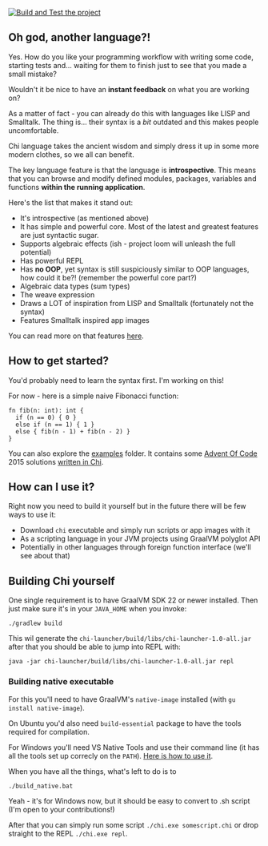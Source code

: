 [![Build and Test the project](https://github.com/marad/chi-compiler-kotlin/actions/workflows/test.yaml/badge.svg)](https://github.com/marad/chi-compiler-kotlin/actions/workflows/test.yaml)

## Oh god, another language?!

Yes. How do you like your programming workflow with writing some code,
starting tests and... waiting for them to finish just to see that you
made a small mistake?

Wouldn't it be nice to have an **instant feedback** on what you are working
on?

As a matter of fact - you can already do this with languages like LISP and
Smalltalk. The thing is... their syntax is a *bit* outdated and this makes
people uncomfortable.

Chi language takes the ancient wisdom and simply dress it up in some more
modern clothes, so we all can benefit.

The key language feature is that the language is **introspective**. This means
that you can browse and modify defined modules, packages, variables and functions
**within the running application**.

Here's the list that makes it stand out:

- It's introspective (as mentioned above)
- It has simple and powerful core. Most of the latest and greatest features are just syntactic sugar.
- Supports algebraic effects (ish - project loom will unleash the full potential)
- Has powerful REPL
- Has **no OOP**, yet syntax is still suspiciously similar to OOP languages, how could it be?!
  (remember the powerful core part?)
- Algebraic data types (sum types)
- The weave expression
- Draws a LOT of inspiration from LISP and Smalltalk (fortunately not the syntax)
- Features Smalltalk inspired app images

You can read more on that features [here](doc/how_is_chi_different.md).

## How to get started?

You'd probably need to learn the syntax first. I'm working on this!

For now - here is a simple naive Fibonacci function:

```
fn fib(n: int): int {
  if (n == 0) { 0 }
  else if (n == 1) { 1 }
  else { fib(n - 1) + fib(n - 2) }
}
```

You can also explore the [examples][examples] folder. It contains some [Advent Of Code][aoc]
2015 solutions [written in Chi][chi-aoc-solutions].

## How can I use it?

Right now you need to build it yourself but in the future there will be few ways to
use it:

- Download `chi` executable and simply run scripts or app images with it
- As a scripting language in your JVM projects using GraalVM polyglot API
- Potentially in other languages through foreign function interface
  (we'll see about that)

## Building Chi yourself

One single requirement is to have GraalVM SDK 22 or newer installed. Then just make
sure it's in your `JAVA_HOME` when you invoke:

```shell
./gradlew build
```

This wil generate the `chi-launcher/build/libs/chi-launcher-1.0-all.jar` after
that you should be able to jump into REPL with:

```shell
java -jar chi-launcher/build/libs/chi-launcher-1.0-all.jar repl
```

### Building native executable

For this you'll need to have GraalVM's `native-image` installed (with
`gu install native-image`).

On Ubuntu you'd also need `build-essential` package
to have the tools required for compilation.

For Windows you'll need VS Native Tools and use their command line (it has all
the tools set up correcly on the `PATH`). [Here is how to use it][native-tools].

When you have all the things, what's left to do is to

```shell
./build_native.bat
```

Yeah - it's for Windows now, but it should be easy to convert to .sh script
(I'm open to your contributions!)

After that you can simply run some script `./chi.exe somescript.chi` or
drop straight to the REPL `./chi.exe repl`.

[examples]: https://github.com/marad/chi-compiler-kotlin/tree/main/examples

[chi-aoc-solutions]: https://github.com/marad/chi-compiler-kotlin/tree/main/examples/aoc/2015

[aoc]: https://adventofcode.com/

[native-tools]: https://learn.microsoft.com/en-us/cpp/build/building-on-the-command-line?view=msvc-170